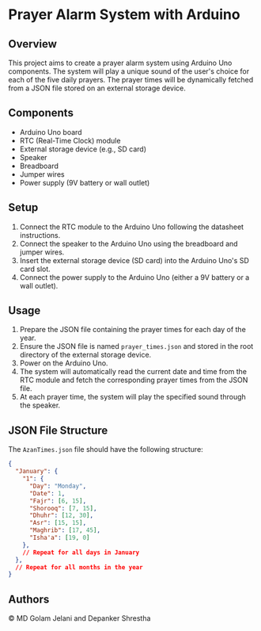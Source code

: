 # Prayer Alarm System with Arduino

## Overview
This project aims to create a prayer alarm system using Arduino Uno components. The system will play a unique sound of the user's choice for each of the five daily prayers. The prayer times will be dynamically fetched from a JSON file stored on an external storage device.

## Components
- Arduino Uno board
- RTC (Real-Time Clock) module
- External storage device (e.g., SD card)
- Speaker
- Breadboard
- Jumper wires
- Power supply (9V battery or wall outlet)

## Setup
1. Connect the RTC module to the Arduino Uno following the datasheet instructions.
2. Connect the speaker to the Arduino Uno using the breadboard and jumper wires.
3. Insert the external storage device (SD card) into the Arduino Uno's SD card slot.
4. Connect the power supply to the Arduino Uno (either a 9V battery or a wall outlet).

## Usage
1. Prepare the JSON file containing the prayer times for each day of the year.
2. Ensure the JSON file is named `prayer_times.json` and stored in the root directory of the external storage device.
3. Power on the Arduino Uno.
4. The system will automatically read the current date and time from the RTC module and fetch the corresponding prayer times from the JSON file.
5. At each prayer time, the system will play the specified sound through the speaker.

## JSON File Structure
The `AzanTimes.json` file should have the following structure:
```json
{
  "January": {
    "1": {
      "Day": "Monday",
      "Date": 1,
      "Fajr": [6, 15],
      "Shorooq": [7, 15],
      "Dhuhr": [12, 30],
      "Asr": [15, 15],
      "Maghrib": [17, 45],
      "Isha'a": [19, 0]
    },
    // Repeat for all days in January
  },
  // Repeat for all months in the year
}
```
## Authors
&copy; MD Golam Jelani and Depanker Shrestha
